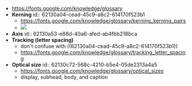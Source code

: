 - https://fonts.google.com/knowledge/glossary
- **Kerning**
  id:: 62130a04-cead-45c9-a8c2-614170f523b1
  - https://fonts.google.com/knowledge/glossary/kerning_kerning_pairs
  - ![](https://fonts.gstatic.com/s/img/knowledge/glossary/terms/kerning_kerning_pairs/images/thumbnail_411126311.svg)
- **Axis**
  id:: 62130a53-e88d-40a6-afed-ab4fbb218bca
- **Tracking (letter spacing)**
  - don't confuse with ((62130a04-cead-45c9-a8c2-614170f523b1))
  - https://fonts.google.com/knowledge/glossary/tracking_letter_spacing
- **Optical size**
  id:: 62130c72-568c-4210-b5e4-05de2313a4a5
  - https://fonts.google.com/knowledge/glossary/optical_sizes
  - display, subhead, body, and caption
